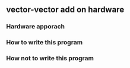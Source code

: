 vector-vector add on hardware
------------

### Hardware apporach

### How to write this program

### How not to write this program

